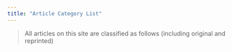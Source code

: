 ```yaml
---
title: "Article Category List"
---
```


> All articles on this site are classified as follows (including original and reprinted)